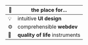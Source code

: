 <!--
## Hi there 👋

**dquevid/dquevid** is a ✨ _special_ ✨ repository because its `README.md` (this file) appears on your GitHub profile.

Here are some ideas to get you started:

- 🔭 I’m currently working on ...
- 🌱 I’m currently learning ...
- 👯 I’m looking to collaborate on ...
- 🤔 I’m looking for help with ...
- 💬 Ask me about ...
- 📫 How to reach me: ...
- 😄 Pronouns: ...
- ⚡ Fun fact: ...
User provided no info
-->
| 💭 | the place for... |
|---|---|
| 💡 | intuitive **UI design** |
| ⚙️ | comprehensible **webdev** |
| 🌱 | **quality of life** instruments |
